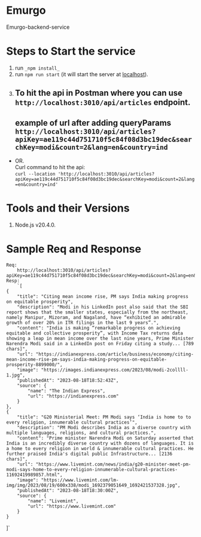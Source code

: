 # Emurgo
Emurgo-backend-service

# Steps to Start the service

1. run `_npm install_`
2. run `npm run start` (it will start the server at [localhost](http://localhost:3000/)). 
3. To hit the api in Postman where you can use `http://localhost:3010/api/articles` endpoint.  
    ----
    example of url after adding queryParams `http://localhost:3010/api/articles?apiKey=ae119c44d751710f5c84f08d3bc19dec&searchKey=modi&count=2&lang=en&country=ind`
    ----
  - OR.   
    Curl command to hit the api:  
    `curl --location 'http://localhost:3010/api/articles?apiKey=ae119c44d751710f5c84f08d3bc19dec&searchKey=modi&count=2&lang=en&country=ind'`

# Tools and their Versions

1. Node.js v20.4.0.

# Sample Req and Response
    Req:
        http://localhost:3010/api/articles?apiKey=ae119c44d751710f5c84f08d3bc19dec&searchKey=modi&count=2&lang=en&country=ind
    Resp:
        `[
    {
        "title": "Citing mean income rise, PM says India making progress on equitable prosperity",
        "description": "Modi in his LinkedIn post also said that the SBI report shows that the smaller states, especially from the northeast, namely Manipur, Mizoram, and Nagaland, have “exhibited an admirable growth of over 20% in ITR filings in the last 9 years”.",
        "content": "India is making “remarkable progress on achieving equitable and collective prosperity”, with Income Tax returns data showing a leap in mean income over the last nine years, Prime Minister Narendra Modi said in a LinkedIn post on Friday citing a study... [789 chars]",
        "url": "https://indianexpress.com/article/business/economy/citing-mean-income-rise-pm-says-india-making-progress-on-equitable-prosperity-8899000/",
        "image": "https://images.indianexpress.com/2023/08/modi-2collll-1.jpg",
        "publishedAt": "2023-08-18T18:52:43Z",
        "source": {
            "name": "The Indian Express",
            "url": "https://indianexpress.com"
        }
    },
    {
        "title": "G20 Ministerial Meet: PM Modi says ‘India is home to to every religion, innumerable cultural practices’",
        "description": "PM Modi describes India as a diverse country with multiple languages, religions, and cultural practices.",
        "content": "Prime minister Narendra Modi on Saturday asserted that India is an incredibly diverse country with dozens of languages. It is a home to every religion in world & innumerable cultural practices. He further praised India's digital public Infrastructure... [2136 chars]",
        "url": "https://www.livemint.com/news/india/g20-minister-meet-pm-modi-says-home-to-every-religion-innumerable-cultural-practices-11692419989857.html",
        "image": "https://www.livemint.com/lm-img/img/2023/08/19/600x338/modi_1692379051649_1692421537328.jpg",
        "publishedAt": "2023-08-18T18:30:00Z",
        "source": {
            "name": "Livemint",
            "url": "https://www.livemint.com"
        }
    }
]`

